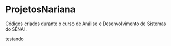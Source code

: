 # ProjetosNariana
Códigos criados durante o curso de Análise e Desenvolvimento de Sistemas do SENAI.

testando
